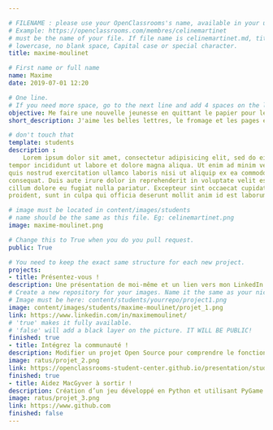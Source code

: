 ```yaml
---

# FILENAME : please use your OpenClassrooms's name, available in your url.
# Example: https://openclassrooms.com/membres/celinemartinet
# must be the name of your file. If file name is celinemartinet.md, title is celinemartinet.
# lowercase, no blank space, Capital case or special character.
title: maxime-moulinet

# First name or full name
name: Maxime
date: 2019-07-01 12:20

# One line.
# If you need more space, go to the next line and add 4 spaces on the left, as in 'description'.
objective: Me faire une nouvelle jeunesse en quittant le papier pour le digital.
short_description: J'aime les belles lettres, le fromage et les pages écornées. J'apprends à coder pour me faire une nouvelle jeunesse.

# don't touch that
template: students
description :
    Lorem ipsum dolor sit amet, consectetur adipisicing elit, sed do eiusmod
tempor incididunt ut labore et dolore magna aliqua. Ut enim ad minim veniam,
quis nostrud exercitation ullamco laboris nisi ut aliquip ex ea commodo
consequat. Duis aute irure dolor in reprehenderit in voluptate velit esse
cillum dolore eu fugiat nulla pariatur. Excepteur sint occaecat cupidatat non
proident, sunt in culpa qui officia deserunt mollit anim id est laborum.

# image must be located in content/images/students
# name should be the same as this file. Eg: celinemartinet.png
image: maxime-moulinet.png

# Change this to True when you do you pull request.
public: True

# You need to keep the exact same structure for each new project.
projects:
- title: Présentez-vous !
description: Une présentation de moi-même et un lien vers mon LinkedIn.
# Create a new repository for your images. Name it the same as your nickname and profile picture.
# Image must be here: content/students/yourrepo/project1.png
image: content/images/students/maxime-moulinet/projet_1.png
link: https://www.linkedin.com/in/maximemoulinet/
# 'true' makes it fully available.
# 'false' will add a black layer on the picture. IT WILL BE PUBLIC!
finished: true
- title: Intégrez la communauté !
description: Modifier un projet Open Source pour comprendre le fonctionnement de Git, de Github et des pull requests. 
image: ratus/projet_2.png
link: https://openclassrooms-student-center.github.io/presentation/students/ratus.html
finished: true
- title: Aidez MacGyver à sortir !
description: Création d’un jeu développé en Python et utilisant PyGame.
image: ratus/projet_3.png
link: https://www.github.com
finished: false
---
```

